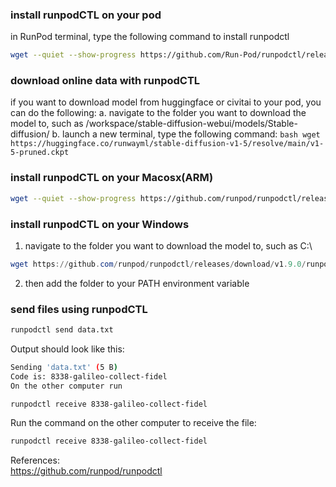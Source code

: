 ### install runpodCTL on your pod
in RunPod terminal, type the following command to install runpodctl
```bash
wget --quiet --show-progress https://github.com/Run-Pod/runpodctl/releases/download/v1.9.0/runpodctl-linux-amd -O runpodctl && chmod +x runpodctl && sudo cp runpodctl /usr/bin/runpodctl
```

### download online data with runpodCTL
if you want to download model from huggingface or civitai to your pod, you can do the following:
    a. navigate to the folder you want to download the model to, such as /workspace/stable-diffusion-webui/models/Stable-diffusion/
    b. launch a new terminal, type the following command:
    ```bash
    wget https://huggingface.co/runwayml/stable-diffusion-v1-5/resolve/main/v1-5-pruned.ckpt
    ```

### install runpodCTL on your Macosx(ARM)
```bash
wget --quiet --show-progress https://github.com/runpod/runpodctl/releases/download/v1.9.0/runpodctl-darwin-arm -O runpodctl && chmod +x runpodctl && sudo mv runpodctl /usr/local/bin/runpodctl
```

### install runpodCTL on your Windows
1. navigate to the folder you want to download the model to, such as C:\
```powershell
wget https://github.com/runpod/runpodctl/releases/download/v1.9.0/runpodctl-win-amd -O runpodctl.exe
```
2. then add the folder to your PATH environment variable

### send files using runpodCTL
```bash
runpodctl send data.txt
```
Output should look like this:
```bash
Sending 'data.txt' (5 B)
Code is: 8338-galileo-collect-fidel
On the other computer run

runpodctl receive 8338-galileo-collect-fidel
```
Run the command on the other computer to receive the file:
```bash
runpodctl receive 8338-galileo-collect-fidel
```

References:  
https://github.com/runpod/runpodctl
